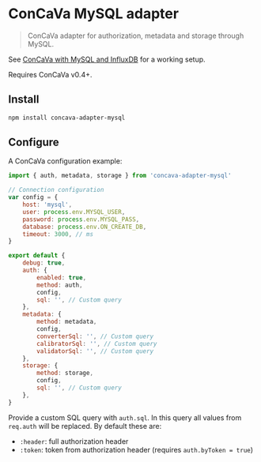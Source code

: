 # ConCaVa MySQL adapter

> ConCaVa adapter for authorization, metadata and storage through MySQL.

See [ConCaVa with MySQL and InfluxDB](https://github.com/kukua/concava-setup-mysql-influxdb) for a working setup.

Requires ConCaVa v0.4+.

## Install

```bash
npm install concava-adapter-mysql
```

## Configure

A ConCaVa configuration example:

```js
import { auth, metadata, storage } from 'concava-adapter-mysql'

// Connection configuration
var config = {
	host: 'mysql',
	user: process.env.MYSQL_USER,
	password: process.env.MYSQL_PASS,
	database: process.env.ON_CREATE_DB,
	timeout: 3000, // ms
}

export default {
	debug: true,
	auth: {
		enabled: true,
		method: auth,
		config,
		sql: '', // Custom query
	},
	metadata: {
		method: metadata,
		config,
		converterSql: '', // Custom query
		calibratorSql: '', // Custom query
		validatorSql: '', // Custom query
	},
	storage: {
		method: storage,
		config,
		sql: '', // Custom query
	},
}
```

Provide a custom SQL query with `auth.sql`. In this query all values from `req.auth` will be replaced. By default these are:

- `:header`: full authorization header
- `:token`: token from authorization header (requires `auth.byToken = true`)
